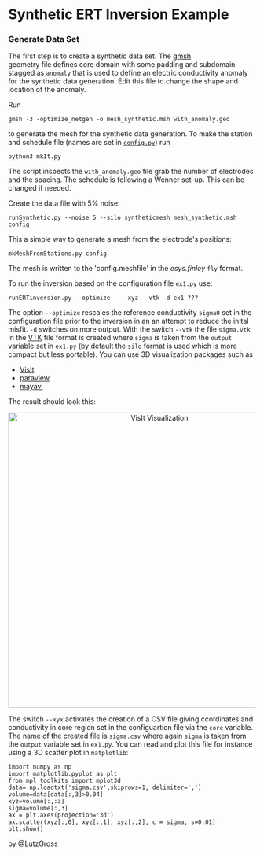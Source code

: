 # Synthetic ERT Inversion Example

### Generate Data Set
The first step is to create a synthetic data set. The [gmsh](https://gmsh.info/)  
geometry file defines core domain with some padding and subdomain stagged as `anomaly` 
that is used to
define an electric conductivity anomaly for the synthetic data generation. 
Edit this file to change the shape and location of the anomaly. 

Run 

    gmsh -3 -optimize_netgen -o mesh_synthetic.msh with_anomaly.geo

to generate the mesh for the synthetic data generation. 
To make the station and schedule file (names are set in [`config.py`](./config.py)) run

    python3 mkIt.py

The script inspects the `with_anomaly.geo` file grab the number of electrodes and the spacing. 
The schedule is following a Wenner set-up. This can be changed if needed.

Create the data file with 5% noise:

    runSynthetic.py --noise 5 --silo syntheticmesh mesh_synthetic.msh config


This a simple way to generate a mesh from the electrode's positions:

    mkMeshFromStations.py config

The mesh is written to the 'config.meshfile' in the *esys.finley* `fly` format.

To run the inversion based on the configuration file `ex1.py` use: 

    runERTinversion.py --optimize   --xyz --vtk -d ex1 ???

The option `--optimize` rescales the reference conductivity `sigma0` set in the configuration file  prior to the inversion in an an attempt to reduce the inital misfit. `-d` switches on more output. With the switch `--vtk` the file `sigma.vtk` in the [VTK](https://vtk.org/) file format is created where `sigma` is taken from the `output` variable set in `ex1.py`  (by default the `silo` format is used which is more compact but less portable). You can use 3D visualization packages such as

- [VisIt](https://wci.llnl.gov/simulation/computer-codes/visit)
- [paraview](https://www.paraview.org/)
- [mayavi](https://docs.enthought.com/mayavi/mayavi/)
 
The result should look this: 
<p align="center">
  <img src="result.png" width="600" title="VisIt Visualization">
</p>

The switch `--xyx` activates the creation of a CSV file giving ccordinates and conductivity in core region set in the configuartion file via the `core` variable. The name of the created file is `sigma.csv` where again `sigma` is taken from the `output` variable set in `ex1.py`. You can read and plot this file for instance using a 3D scatter plot in `matplotlib`:

    import numpy as np
    import matplotlib.pyplot as plt
    from mpl_toolkits import mplot3d
    data= np.loadtxt('sigma.csv',skiprows=1, delimiter=',')
    volume=data[data[:,3]>0.04]
    xyz=volume[:,:3]
    sigma=volume[:,3]
    ax = plt.axes(projection='3d')
    ax.scatter(xyz[:,0], xyz[:,1], xyz[:,2], c = sigma, s=0.01)
    plt.show()


by @LutzGross
